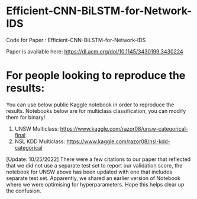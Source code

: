 # Efficient-CNN-BiLSTM-for-Network-IDS

Code for Paper : Efficient-CNN-BiLSTM-for-Network-IDS

Paper is available here: https://dl.acm.org/doi/10.1145/3430199.3430224 

# For people looking to reproduce the results:
You can use below public Kaggle notebook in order to reproduce the results. Notebooks below are for multiclass classification, you can modify them for binary!

1. UNSW Multiclass: https://www.kaggle.com/razor08/unsw-categorical-final
2. NSL KDD Multiclass: [https://www.kaggle.com/razor08/nsl-kdd-categorical ](https://www.kaggle.com/razor08/unsw-categorical-final-separate-test-set)

[Update: 10/25/2022]
There were a few citations to our paper that reflected that we did not use a separate test set to report our validation score, the notebook for UNSW above has been updated with one that includes separate test set. Apparently, we shared an earlier version of Notebook where we were optimising for hyperparameters. Hope this helps clear up the confusion. 
